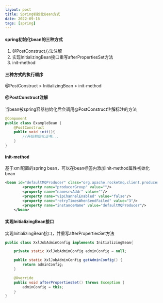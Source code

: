 ```yaml
---
layout: post
title: Spring初始化Bean方式
date: 2022-09-16
tags: [spring]
---
```


#### spring初始化bean的三种方式
1. @PostConstruct方法注解
2. 实现InitializingBean接口重写afterPropertiesSet方法
3. init-method

#### 三种方式的执行顺序
@PostConstruct > InitializingBean > init-method

#### @PostConstruct注解
当bean被spring容器初始化后会调用@PostConstruct注解标注的方法
```java
@Component
public class ExampleBean {
    @PostConstruct    
    public void init(){
        //开始初始化证书...
    }  
}
```

#### init-method
基于xml配置的spring bean，可以在bean标签内添加init-method属性初始化bean
```xml
<bean id="defaultMQProducer" class="org.apache.rocketmq.client.producer.DefaultMQProducer" init-method="start" destroy-method="shutdown">
        <property name="producerGroup" value=""/>
        <property name="namesrvAddr" value=""/>
        <property name="vipChannelEnabled" value="false"/>
        <property name="retryTimesWhenSendFailed" value="3"/>
        <property name="instanceName" value="defaultMQProducer"/>
    </bean>
```

#### 实现InitializingBean接口
实现InitializingBean接口，并重写afterPropertiesSet方法
```java
public class XxlJobAdminConfig implements InitializingBean{

    private static XxlJobAdminConfig adminConfig = null;

    public static XxlJobAdminConfig getAdminConfig() {
        return adminConfig;
    }

    @Override
    public void afterPropertiesSet() throws Exception {
        adminConfig = this;
    }
}
```
